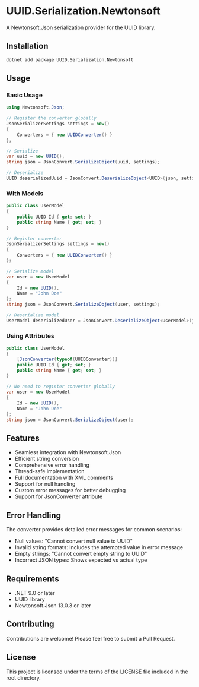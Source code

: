 # UUID.Serialization.Newtonsoft

A Newtonsoft.Json serialization provider for the UUID library.

## Installation

```bash
dotnet add package UUID.Serialization.Newtonsoft
```

## Usage

### Basic Usage

```csharp
using Newtonsoft.Json;

// Register the converter globally
JsonSerializerSettings settings = new()
{
    Converters = { new UUIDConverter() }
};

// Serialize
var uuid = new UUID();
string json = JsonConvert.SerializeObject(uuid, settings);

// Deserialize
UUID deserializedUuid = JsonConvert.DeserializeObject<UUID>(json, settings);
```

### With Models

```csharp
public class UserModel
{
    public UUID Id { get; set; }
    public string Name { get; set; }
}

// Register converter
JsonSerializerSettings settings = new()
{
    Converters = { new UUIDConverter() }
};

// Serialize model
var user = new UserModel 
{ 
    Id = new UUID(),
    Name = "John Doe"
};
string json = JsonConvert.SerializeObject(user, settings);

// Deserialize model
UserModel deserializedUser = JsonConvert.DeserializeObject<UserModel>(json, settings);
```

### Using Attributes

```csharp
public class UserModel
{
    [JsonConverter(typeof(UUIDConverter))]
    public UUID Id { get; set; }
    public string Name { get; set; }
}

// No need to register converter globally
var user = new UserModel 
{ 
    Id = new UUID(),
    Name = "John Doe"
};
string json = JsonConvert.SerializeObject(user);
```

## Features

- Seamless integration with Newtonsoft.Json
- Efficient string conversion
- Comprehensive error handling
- Thread-safe implementation
- Full documentation with XML comments
- Support for null handling
- Custom error messages for better debugging
- Support for JsonConverter attribute

## Error Handling

The converter provides detailed error messages for common scenarios:

- Null values: "Cannot convert null value to UUID"
- Invalid string formats: Includes the attempted value in error message
- Empty strings: "Cannot convert empty string to UUID"
- Incorrect JSON types: Shows expected vs actual type

## Requirements

- .NET 9.0 or later
- UUID library
- Newtonsoft.Json 13.0.3 or later

## Contributing

Contributions are welcome! Please feel free to submit a Pull Request.

## License

This project is licensed under the terms of the LICENSE file included in the root directory.